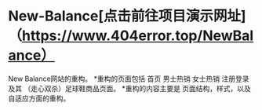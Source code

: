 # New-Balance[点击前往项目演示网址]（https://www.404error.top/NewBalance）
New Balance网站的重构。
*重构的页面包括 首页 男士热销 女士热销  注册登录 及其 （走心双杀）足球鞋商品页面。
*重构的内容主要是 页面结构，样式，以及自适应方面的重构。
